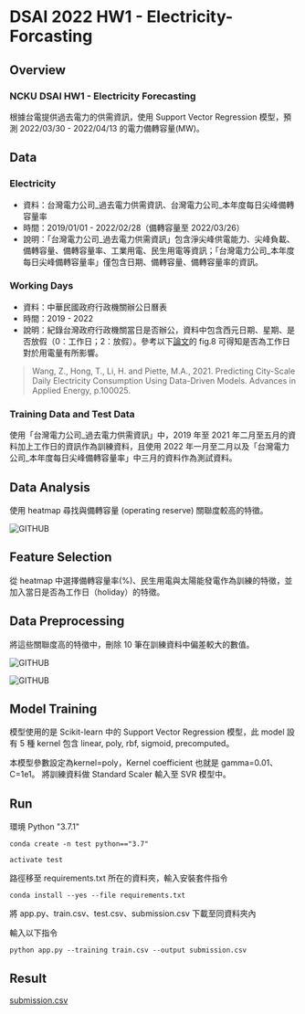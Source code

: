 # DSAI 2022 HW1 - Electricity-Forcasting
## Overview
### NCKU DSAI HW1 - Electricity Forecasting

根據台電提供過去電力的供需資訊，使用 Support Vector Regression 模型，預測 2022/03/30 - 2022/04/13 的電力備轉容量(MW)。

## Data
### Electricity
* 資料：台灣電力公司_過去電力供需資訊、台灣電力公司_本年度每日尖峰備轉容量率
* 時間：2019/01/01 - 2022/02/28（備轉容量至 2022/03/26）
* 說明：「台灣電力公司_過去電力供需資訊」包含淨尖峰供電能力、尖峰負載、備轉容量、備轉容量率、工業用電、民生用電等資訊；「台灣電力公司_本年度每日尖峰備轉容量率」僅包含日期、備轉容量、備轉容量率的資訊。

### Working Days
* 資料：中華民國政府行政機關辦公日曆表
* 時間：2019 - 2022
* 說明：紀錄台灣政府行政機關當日是否辦公，資料中包含西元日期、星期、是否放假（0：工作日；2：放假）。參考以下[論文](https://www.sciencedirect.com/science/article/pii/S2666792421000184?via%3Dihub)的 fig.8 可得知是否為工作日對於用電量有所影響。
> Wang, Z., Hong, T., Li, H. and Piette, M.A., 2021. Predicting City-Scale Daily Electricity Consumption Using Data-Driven Models. Advances in Applied Energy, p.100025.

### Training Data and Test Data
使用「台灣電力公司_過去電力供需資訊」中，2019 年至 2021 年二月至五月的資料加上工作日的資訊作為訓練資料，且使用 2022 年一月至二月以及「台灣電力公司_本年度每日尖峰備轉容量率」中三月的資料作為測試資料。

## Data Analysis
使用 heatmap 尋找與備轉容量 (operating reserve) 關聯度較高的特徵。

![GITHUB]()

## Feature Selection
從 heatmap 中選擇備轉容量率(%)、民生用電與太陽能發電作為訓練的特徵，並加入當日是否為工作日（holiday）的特徵。

## Data Preprocessing
將這些關聯度高的特徵中，刪除 10 筆在訓練資料中偏差較大的數值。

![GITHUB]()

![GITHUB]()

## Model Training
模型使用的是 Scikit-learn 中的 Support Vector Regression 模型，此 model 設有 5 種 kernel 包含 linear, poly, rbf, sigmoid, precomputed。

本模型參數設定為kernel=poly，Kernel coefficient 也就是 gamma=0.01、C=1e1。 將訓練資料做 Standard Scaler 輸入至 SVR 模型中。

## Run

環境 Python "3.7.1"

```
conda create -n test python=="3.7"
```
```
activate test
```
路徑移至 requirements.txt 所在的資料夾，輸入安裝套件指令
```
conda install --yes --file requirements.txt
```
將 app.py、train.csv、test.csv、submission.csv 下載至同資料夾內

輸入以下指令
```
python app.py --training train.csv --output submission.csv
```
## Result
[submission.csv](https://github.com/fylin625/DSAI2022_HW1-Electricity-Forcasting/blob/main/submission.csv)

